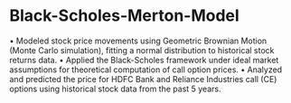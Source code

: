# Black-Scholes-Merton-Model
•	Modeled stock price movements using Geometric Brownian Motion (Monte Carlo simulation), fitting a normal distribution to historical stock returns data.
•	Applied the Black-Scholes framework under ideal market assumptions for theoretical computation of call option prices.
•	Analyzed and predicted the price for HDFC Bank and Reliance Industries call (CE) options using historical stock data from the past 5 years.
